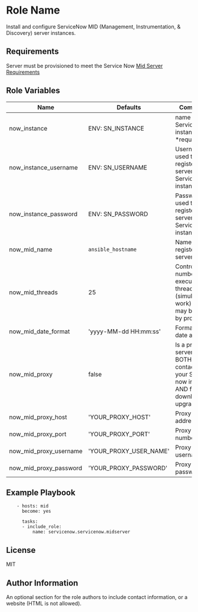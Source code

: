 Role Name
=========

Install and configure ServiceNow MID (Management, Instrumentation, & Discovery) server instances.

Requirements
------------

Server must be provisioned to meet the Service Now [Mid Server Requirements](https://docs.servicenow.com/bundle/orlando-servicenow-platform/page/product/mid-server/reference/r_MIDServerSystemRequirements.html)


Role Variables
--------------

| Name | Defaults | Comments |
|------|----------|----------|
| now_instance | ENV: SN_INSTANCE | name of ServiceNow instance. *required |
| now_instance_username |  ENV: SN_USERNAME | Username used to register mid server with ServiceNow instance |
| now_instance_password | ENV: SN_PASSWORD | Password used to register mid server with ServiceNow instance |
| now_mid_name | `ansible_hostname` | Name used to register mid server |
| now_mid_threads | 25 | Controls the number of execution threads (simultaneous work) that may be used by probes |
| now_mid_date_format | 'yyyy-MM-dd HH:mm:ss' | Format of date and time |
| now_mid_proxy | false | Is a proxy server used BOTH for contacting your Service-now instance AND for downloading upgrades. |
| now_mid_proxy_host | 'YOUR_PROXY_HOST' | Proxy host address |
| now_mid_proxy_port | 'YOUR_PROXY_PORT' | Proxy port number |
| now_mid_proxy_username | 'YOUR_PROXY_USER_NAME' | Proxy server username |
| now_mid_proxy_password | 'YOUR_PROXY_PASSWORD' | Proxy server password |


Example Playbook
----------------

```
    - hosts: mid
      become: yes

      tasks:
      - include_role:
          name: servicenow.servicenow.midserver
```

License
-------

MIT

Author Information
------------------

An optional section for the role authors to include contact information, or a website (HTML is not allowed).
